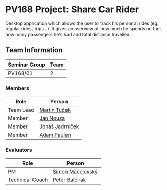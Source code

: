# PV168 Project: Share Car Rider

Desktop application which allows the user to track his personal rides (eg. regular rides, trips...).
It gives an overview of how much he spends on fuel, how many passengers he's had and total distance travelled.


## Team Information

| Seminar Group | Team |
|-------------- | ---- |
| PV168/01      | 2    |

### Members

| Role           | Person               |
|----------------|----------------------|
|Team Lead       | [Martin Tuček](https://is.muni.cz/auth/osoba/524838) |
|Member          | [Jan Nouza](https://is.muni.cz/auth/osoba/524780) |
|Member          | [Jonáš Jadrníček](https://is.muni.cz/auth/osoba/514017) |
|Member          | [Adam Paulen](https://is.muni.cz/auth/osoba/525093) |

### Evaluators

| Role           | Person               |
|----------------|----------------------|
|PM              | [Šimon Mačejovský](https://is.muni.cz/auth/osoba/444140) |
|Technical Coach | [Peter Balčirák](https://is.muni.cz/auth/osoba/422570) |
